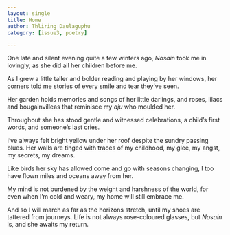 ```yaml
---
layout: single
title: Home
author: Thliring Daulaguphu
category: [issue3, poetry]

---
```


One late and silent evening
quite a few winters ago,
_Nosain_ took me in lovingly,
as she did all her children before me.

As I grew a little taller and bolder
reading and playing by her windows,
her corners told me stories
of every smile and tear they’ve seen.

Her garden holds memories
and songs of her little darlings,
and roses, lilacs and bougainvilleas
that reminisce my _aju_ who moulded her.

Throughout she has stood gentle
and witnessed celebrations,
a child’s first words,
and someone’s last cries.

I’ve always felt bright yellow under her roof
despite the sundry passing blues.
Her walls are tinged with traces of my childhood,
my glee, my angst, my secrets, my dreams.

Like birds her sky has allowed
come and go with seasons changing,
I too have flown miles
and oceans away from her.

My mind is not burdened
by the weight and harshness of the world,
for even when I’m cold and weary,
my home will still embrace me.

And so I will march as far as the horizons stretch,
until my shoes are tattered from journeys.
Life is not always rose-coloured glasses,
but _Nosain_ is, and she awaits my return.

